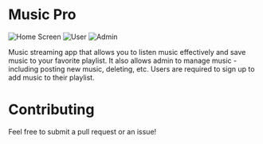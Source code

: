 # Music Pro

![Home Screen](https://user-images.githubusercontent.com/67379029/134617121-dc8c358c-c173-44ef-8369-8d4dcbf88ecf.png)
![User](https://user-images.githubusercontent.com/67379029/134617113-d93e9db8-8e72-4ec2-9754-0396155c7f50.png)
![Admin](https://user-images.githubusercontent.com/67379029/134617123-04358fc9-674f-4ced-a53c-c3893ff1d5b3.png)



Music streaming app that allows you to listen music effectively and save music to your favorite playlist. It also allows admin to manage music - including posting new music, deleting, etc. Users are required to sign up to add music to their playlist.


# Contributing
Feel free to submit a pull request or an issue!
